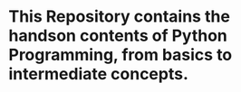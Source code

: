 # This Repository contains the handson contents of Python Programming, from basics to intermediate concepts.
